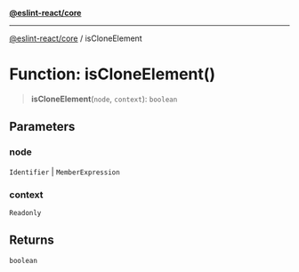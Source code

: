 [**@eslint-react/core**](../README.md)

***

[@eslint-react/core](../README.md) / isCloneElement

# Function: isCloneElement()

> **isCloneElement**(`node`, `context`): `boolean`

## Parameters

### node

`Identifier` | `MemberExpression`

### context

`Readonly`

## Returns

`boolean`

